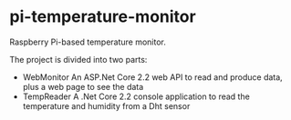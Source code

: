 # pi-temperature-monitor
Raspberry Pi-based temperature monitor.

The project is divided into two parts:
* WebMonitor 
An ASP.Net Core 2.2 web API to read and produce data, plus a web page to see the data
* TempReader
A .Net Core 2.2 console application to read the temperature and humidity from a Dht sensor


